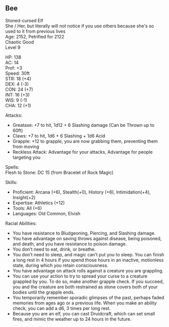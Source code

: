 ## Bee
Stoned-cursed Elf \
She / Her, but literally will not notice if you use others because she's so used to it from previous lives \
Age: 2152, Petrified for 2122 \
Chaotic Good \
Level 9

HP: 138 \
AC: 14 \
Prof: +3 \
Speed: 30ft \
STR: 18 (+4) \
DEX: 4 (-3) \
CON: 24 (+7) \
INT: 16 (+3) \
WIS: 9 (-1) \
CHA: 12 (+1)

Attacks: 
- Greataxe: +7 to hit, 1d12 + 6 Slashing damage (Can be Thrown up to 60ft)
- Claws: +7 to hit, 1d6 + 6 Slashing + 1d6 Acid
- Grapple: +12 to grapple, you are now grabbing them, preventing them from moving
- Reckless Attack: Advantage for your attacks, Advantage for people targeting you

Spells: \
Flesh to Stone: DC 15 (from Bracelet of Rock Magic)

Skills: 
- Proficient: Arcana (+6), Stealth(+0), History (+6), Intimidation(+4), Insight(+2)
- Expertise: Athletics (+12)
- Tools: All (+6)
- Languages: Old Common, Elvish 

Racial Abilities: 
- You have resistance to Bludgeoning, Piercing, and Slashing damage.
- You have advantage on saving throws against disease, being poisoned, and death, and you have resistance to poison damage.
- You don’t need to eat, drink, or breathe.
- You don’t need to sleep, and magic can’t put you to sleep. You can finish a long rest in 4 hours if you spend those hours in an inactive, motionless state, during which you retain consciousness.
- You have advantage on attack rolls against a creature you are grappling.
- You can use your action to try to spread your curse to a creature grappled by you. To do so, make another grapple check. If you succeed, you and the creature are both restrained as stone covers both of your bodies until the grapple ends.
- You temporarily remember sporadic glimpses of the past, perhaps faded memories from ages ago or a previous life. When you make an ability check, you can add a d6, 3 times per long rest.
- Because you are an elf, you can cast Druidcraft, which can set small fires, and mimic the weather up to 24 hours in the future. 

